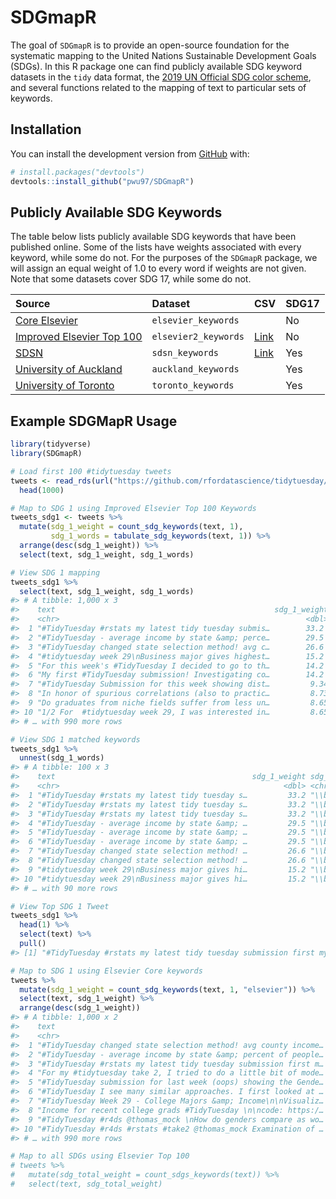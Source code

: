 
<!-- README.md is generated from README.Rmd. Please edit that file -->

# SDGmapR

<!-- badges: start -->
<!-- badges: end -->

The goal of `SDGmapR` is to provide an open-source foundation for the
systematic mapping to the United Nations Sustainable Development Goals
(SDGs). In this R package one can find publicly available SDG keyword
datasets in the `tidy` data format, the [2019 UN Official SDG color
scheme](https://www.un.org/sustainabledevelopment/wp-content/uploads/2019/01/SDG_Guidelines_AUG_2019_Final.pdf),
and several functions related to the mapping of text to particular sets
of keywords.

## Installation

You can install the development version from
[GitHub](https://github.com/) with:

``` r
# install.packages("devtools")
devtools::install_github("pwu97/SDGmapR")
```

## Publicly Available SDG Keywords

The table below lists publicly available SDG keywords that have been
published online. Some of the lists have weights associated with every
keyword, while some do not. For the purposes of the `SDGmapR` package,
we will assign an equal weight of 1.0 to every word if weights are not
given. Note that some datasets cover SDG 17, while some do not.

| Source                                                                                                          | Dataset              | CSV                                                                               | SDG17 |
|:----------------------------------------------------------------------------------------------------------------|:---------------------|:----------------------------------------------------------------------------------|:------|
| [Core Elsevier](https://data.mendeley.com/datasets/87txkw7khs/1)                                                | `elsevier_keywords`  |                                                                                   | No    |
| [Improved Elsevier Top 100](https://data.mendeley.com/datasets/9sxdykm8s4/2)                                    | `elsevier2_keywords` | [Link](https://github.com/pwu97/SDGmapR/blob/main/datasets/elsevier_keywords.csv) | No    |
| [SDSN](https://ap-unsdsn.org/regional-initiatives/universities-sdgs/)                                           | `sdsn_keywords`      | [Link](https://github.com/pwu97/SDGmapR/blob/main/datasets/sdsn_keywords.csv)     | Yes   |
| [University of Auckland](https://www.sdgmapping.auckland.ac.nz/)                                                | `auckland_keywords`  |                                                                                   | Yes   |
| [University of Toronto](https://data.utoronto.ca/sustainable-development-goals-sdg-report/sdg-report-appendix/) | `toronto_keywords`   |                                                                                   | Yes   |

## Example SDGMapR Usage

``` r
library(tidyverse)
library(SDGmapR)

# Load first 100 #tidytuesday tweets
tweets <- read_rds(url("https://github.com/rfordatascience/tidytuesday/blob/master/data/2019/2019-01-01/tidytuesday_tweets.rds?raw=true")) %>%
  head(1000)

# Map to SDG 1 using Improved Elsevier Top 100 Keywords
tweets_sdg1 <- tweets %>%
  mutate(sdg_1_weight = count_sdg_keywords(text, 1),
         sdg_1_words = tabulate_sdg_keywords(text, 1)) %>%
  arrange(desc(sdg_1_weight)) %>%
  select(text, sdg_1_weight, sdg_1_words)

# View SDG 1 mapping
tweets_sdg1 %>%
  select(text, sdg_1_weight, sdg_1_words)
#> # A tibble: 1,000 x 3
#>    text                                                 sdg_1_weight sdg_1_words
#>    <chr>                                                       <dbl> <named lis>
#>  1 "#TidyTuesday #rstats my latest tidy tuesday submis…        33.2  <chr [3]>  
#>  2 "#TidyTuesday - average income by state &amp; perce…        29.5  <chr [3]>  
#>  3 "#TidyTuesday changed state selection method! avg c…        26.6  <chr [2]>  
#>  4 "#tidytuesday week 29\nBusiness major gives highest…        15.2  <chr [2]>  
#>  5 "For this week's #TidyTuesday I decided to go to th…        14.2  <chr [2]>  
#>  6 "My first #TidyTuesday submission! Investigating co…        14.2  <chr [2]>  
#>  7 "#TidyTuesday Submission for this week showing dist…         9.34 <chr [2]>  
#>  8 "In honor of spurious correlations (also to practic…         8.73 <chr [2]>  
#>  9 "Do graduates from niche fields suffer from less un…         8.65 <chr [1]>  
#> 10 "1/2 For  #tidytuesday week 29, I was interested in…         8.65 <chr [1]>  
#> # … with 990 more rows

# View SDG 1 matched keywords
tweets_sdg1 %>%
  unnest(sdg_1_words)
#> # A tibble: 100 x 3
#>    text                                            sdg_1_weight sdg_1_words     
#>    <chr>                                                  <dbl> <chr>           
#>  1 "#TidyTuesday #rstats my latest tidy tuesday s…         33.2 "\\bpoverty\\b" 
#>  2 "#TidyTuesday #rstats my latest tidy tuesday s…         33.2 "\\bpoor\\b"    
#>  3 "#TidyTuesday #rstats my latest tidy tuesday s…         33.2 "\\bincome\\b"  
#>  4 "#TidyTuesday - average income by state &amp; …         29.5 "\\bpoverty\\b" 
#>  5 "#TidyTuesday - average income by state &amp; …         29.5 "\\bincome\\b"  
#>  6 "#TidyTuesday - average income by state &amp; …         29.5 "\\bpeople\\b"  
#>  7 "#TidyTuesday changed state selection method! …         26.6 "\\bpoverty\\b" 
#>  8 "#TidyTuesday changed state selection method! …         26.6 "\\bincome\\b"  
#>  9 "#tidytuesday week 29\nBusiness major gives hi…         15.2 "\\bunemploymen…
#> 10 "#tidytuesday week 29\nBusiness major gives hi…         15.2 "\\bemployment\…
#> # … with 90 more rows

# View Top SDG 1 Tweet
tweets_sdg1 %>%
  head(1) %>%
  select(text) %>%
  pull()
#> [1] "#TidyTuesday #rstats my latest tidy tuesday submission first my first violin plot looking at self employed % in a number of states. Second child poverty rate against income per cap. Stay tuned for blog post trying to understand why Puerto Rico is so Poor https://t.co/PIe7HNKcxP"

# Map to SDG 1 using Elsevier Core keywords
tweets %>%
  mutate(sdg_1_weight = count_sdg_keywords(text, 1, "elsevier")) %>%
  select(text, sdg_1_weight) %>%
  arrange(desc(sdg_1_weight))
#> # A tibble: 1,000 x 2
#>    text                                                             sdg_1_weight
#>    <chr>                                                                   <dbl>
#>  1 "#TidyTuesday changed state selection method! avg county income…            2
#>  2 "#TidyTuesday - average income by state &amp; percent of people…            2
#>  3 "#TidyTuesday #rstats my latest tidy tuesday submission first m…            2
#>  4 "For my #tidytuesday take 2, I tried to do a little bit of mode…            1
#>  5 "#TidyTuesday submission for last week (oops) showing the Gende…            1
#>  6 "#TidyTuesday I see many similar approaches. I first looked at …            1
#>  7 "#TidyTuesday Week 29 - College Majors &amp; Income\n\nVisualiz…            1
#>  8 "Income for recent college grads #TidyTuesday \n\ncode: https:/…            1
#>  9 "#TidyTuesday #r4ds @thomas_mock \nHow do genders compare as wo…            1
#> 10 "#TidyTuesday #r4ds #rstats #take2 @thomas_mock Examination of …            1
#> # … with 990 more rows

# Map to all SDGs using Elsevier Top 100
# tweets %>%
#   mutate(sdg_total_weight = count_sdgs_keywords(text)) %>%
#   select(text, sdg_total_weight)
```

<!-- What is special about using `README.Rmd` instead of just `README.md`? You can include R chunks like so: -->
<!-- ```{r cars} -->
<!-- summary(cars) -->
<!-- ``` -->
<!-- You'll still need to render `README.Rmd` regularly, to keep `README.md` up-to-date. `devtools::build_readme()` is handy for this. You could also use GitHub Actions to re-render `README.Rmd` every time you push. An example workflow can be found here: <https://github.com/r-lib/actions/tree/master/examples>. -->
<!-- You can also embed plots, for example: -->
<!-- ```{r pressure, echo = FALSE} -->
<!-- plot(pressure) -->
<!-- ``` -->
<!-- In that case, don't forget to commit and push the resulting figure files, so they display on GitHub and CRAN. -->
